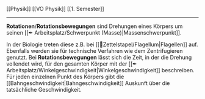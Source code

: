 [[Physik]] [[VO Physik]] [[1. Semester]]

---

**Rotationen**/**Rotationsbewegungen** sind Drehungen eines Körpers um seinen [[✒ Arbeitsplatz/Schwerpunkt (Masse)|Massenschwerpunkt]].

In der Biologie treten diese z.B. bei [[📂Zettelstapel/Flagellum|Flagellen]] auf. Ebenfalls werden sie für technische Verfahren wie dem Zentrifugieren genutzt.
Bei **Rotationsbewegungen** lässt sich die Zeit, in der die Drehung vollendet wird, für den gesamten Körper mit der [[✒ Arbeitsplatz/Winkelgeschwindigkeit|Winkelgeschwindigkeit]] beschreiben. Für jeden einzelnen Punkt des Körpers gibt die [[Bahngeschwindigkeit|Bahngeschwindigkeit]] Auskunft über die tatsächliche Geschwindigkeit.